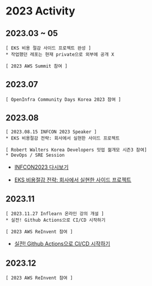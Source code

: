 # 2023 Activity 

## 2023.03 ~ 05
```
[ EKS 비용 절감 사이드 프로젝트 완성 ]
* 작업했던 레포는 현재 private으로 외부에 공개 X

[ 2023 AWS Summit 참여 ]

```

## 2023.07
```
[ OpenInfra Community Days Korea 2023 참여 ]

```
## 2023.08
```
[ 2023.08.15 INFCON 2023 Speaker ]
* EKS 비용절감 전략: 회사에서 실현한 사이드 프로젝트

[ Robert Walters Korea Developers 밋업 젊개모 시즌3 참여]
* DevOps / SRE Session 

```
* [INFCON2023 다시보기](https://www.inflearn.com/course/%EC%9D%B8%ED%94%84%EC%BD%982023-%EB%8B%A4%EC%8B%9C%EB%B3%B4%EA%B8%B0)

* [EKS 비용절감 전략: 회사에서 실현한 사이드 프로젝트](https://www.youtube.com/watch?app=desktop&v=UGT0HHx4Hl4&pp=ygUTI-uUlOyngO2EuOywveyekeusvA%3D%3D)

## 2023.11
```
[ 2023.11.27 Inflearn 온라인 강의 개설 ]
* 실전! Github Actions으로 CI/CD 시작하기 

[ 2023 AWS ReInvent 참여 ]
```
* [실전! Github Actions으로 CI/CD 시작하기](https://www.inflearn.com/course/%EC%8B%A4%EC%A0%84-github-actions-ci-cd-%EC%8B%9C%EC%9E%91%ED%95%98%EA%B8%B0)

## 2023.12
```
[ 2023 AWS ReInvent 참여 ]
```

